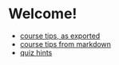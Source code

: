 # Welcome! 


- [course tips, as exported](tips-export.html)
- [course tips from markdown](minimal.md)
- [quiz hints](hints.md)
